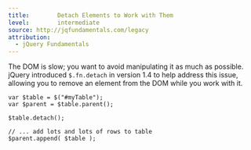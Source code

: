 ```yaml
---
title:        Detach Elements to Work with Them
level:        intermediate
source: http://jqfundamentals.com/legacy
attribution: 
  - jQuery Fundamentals
---
```


The DOM is slow; you want to avoid manipulating it as much as possible. jQuery
introduced `$.fn.detach` in version 1.4 to help address this issue, allowing you
to remove an element from the DOM while you work with it.

```
var $table = $("#myTable");
var $parent = $table.parent();

$table.detach();

// ... add lots and lots of rows to table
$parent.append( $table );
```
